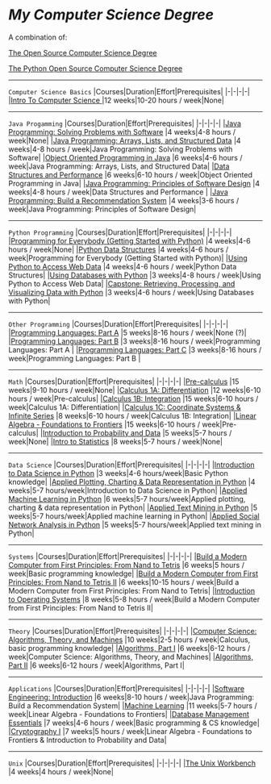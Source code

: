 # *My Computer Science Degree*
A combination of:

[The Open Source Computer Science Degree](https://github.com/ForrestKnight/open-source-cs)

[The Python Open Source Computer Science Degree](https://github.com/ForrestKnight/open-source-cs-python)

___

`Computer Science Basics`
|Courses|Duration|Effort|Prerequisites|
|-|-|-|-|
|[Intro To Computer Science ](https://www.edx.org/learn/computer-science/harvard-university-cs50-s-introduction-to-computer-science) |12 weeks|10-20 hours / week|None|

___

`Java Progamming`
|Courses|Duration|Effort|Prerequisites|
|-|-|-|-|
|[Java Programming: Solving Problems with Software](https://imp.i384100.net/GjkPGV) |4 weeks|4-8 hours / week|None|
|[Java Programming: Arrays, Lists, and Structured Data](https://imp.i384100.net/15knRR) |4 weeks|4-8 hours / week|Java Programming: Solving Problems with Software|
|[Object Oriented Programming in Java](https://imp.i384100.net/ZdznBq) |6 weeks|4-6 hours / week|Java Programming: Arrays, Lists, and Structured Data|
|[Data Structures and Performance](https://imp.i384100.net/oevm0b) |6 weeks|6-10 hours / week|Object Oriented Programming in Java|
|[Java Programming: Principles of Software Design](https://imp.i384100.net/zavZrO) |4 weeks|4-8 hours / week|Data Structures and Performance |
|[Java Programming: Build a Recommendation System](https://imp.i384100.net/n1vro6) |4 weeks|3-6 hours / week|Java Programming: Principles of Software Design|

___

`Python Programming`
|Courses|Duration|Effort|Prerequisites|
|-|-|-|-|
|[Programming for Everybody (Getting Started with Python)](https://imp.i384100.net/GjkPZr) |4 weeks|4-6 hours / week|None|
|[Python Data Structures](https://imp.i384100.net/python-ds) |4 weeks|4-6 hours / week|Programming for Everybody (Getting Started with Python)|
|[Using Python to Access Web Data](https://www.coursera.org/learn/python-network-data?specialization=python) |4 weeks|4-6 hours / week|Python Data Structures|
|[Using Databases with Python](https://www.coursera.org/learn/python-databases?specialization=python) |3 weeks|4-8 hours / week|Using Python to Access Web Data|
|[Capstone: Retrieving, Processing, and Visualizing Data with Python](https://imp.i384100.net/python-capstone) |3 weeks|4-6 hours / week|Using Databases with Python|

___

`Other Programming`
|Courses|Duration|Effort|Prerequisites|
|-|-|-|-|
|[Programming Languages: Part A](https://www.coursera.org/learn/programming-languages) |5 weeks|8-16 hours / week|None (?)|
|[Programming Languages: Part B](https://www.coursera.org/learn/programming-languages-part-b) |3 weeks|8-16 hours / week|Programming Languages: Part A |
|[Programming Languages: Part C](https://www.coursera.org/learn/programming-languages-part-c) |3 weeks|8-16 hours / week|Programming Languages: Part B |

___

`Math`
|Courses|Duration|Effort|Prerequisites|
|-|-|-|-|
|[Pre-calculus](https://www.edx.org/learn/math/arizona-state-university-precalculus) |15 weeks|9-10 hours / week|None|
|[Calculus 1A: Differentiation](https://openlearninglibrary.mit.edu/courses/course-v1:MITx+18.01.1x+2T2019/about) |12 weeks|6-10 hours / week|Pre-calculus|
|[Calculus 1B: Integration](https://openlearninglibrary.mit.edu/courses/course-v1:MITx+18.01.2x+3T2019/about) |15 weeks|6-10 hours / week|Calculus 1A: Differentiation|
|[Calculus 1C: Coordinate Systems & Infinite Series](https://openlearninglibrary.mit.edu/courses/course-v1:MITx+18.01.3x+1T2020/about) |8 weeks|6-10 hours / week|Calculus 1B: Integration|
|[Linear Algebra - Foundations to Frontiers](https://www.edx.org/course/linear-algebra-foundations-to-frontiers) |15 weeks|6-10 hours / week|Pre-calculus|
|[Introduction to Probability and Data](https://imp.i384100.net/9WZ4E0) |5 weeks|5-7 hours / week|None|
|[Intro to Statistics](https://imp.i115008.net/intro-to-statistics) |8 weeks|5-7 hours / week|None|

___

`Data Science`
|Courses|Duration|Effort|Prerequisites|
|-|-|-|-|
|[Introduction to Data Science in Python](https://imp.i384100.net/5bG2n9) |3 weeks|4-6 hours/week|Basic Python knowledge|
|[Applied Plotting, Charting & Data Representation in Python](https://imp.i384100.net/AoQxjx) |4 weeks|5-7 hours/week|Introduction to Data Science in Python|
|[Applied Machine Learning in Python](https://imp.i384100.net/gb7M6O) |6 weeks|5-7 hours/week|Applied plotting, charting & data representation in Python|
|[Applied Text Mining in Python](https://imp.i384100.net/XxR0n4) |5 weeks|5-7 hours/week|Applied machine learning in Python|
|[Applied Social Network Analysis in Python](https://imp.i384100.net/WDzWdG) |5 weeks|5-7 hours/week|Applied text mining in Python|

___

`Systems`
|Courses|Duration|Effort|Prerequisites|
|-|-|-|-|
|[Build a Modern Computer from First Principles: From Nand to Tetris](https://imp.i384100.net/6b13dV) |6 weeks|5 hours / week|Basic programming knowledge|
|[Build a Modern Computer from First Principles: From Nand to Tetris II](https://imp.i384100.net/dovNVq) |6 weeks|10-15 hours / week|Build a Modern Computer from First Principles: From Nand to Tetris|
|[Introduction to Operating Systems](https://imp.i115008.net/introduction-to-operating-systems) |8 weeks|5-8 hours / week|Build a Modern Computer from First Principles: From Nand to Tetris II|

___

`Theory`
|Courses|Duration|Effort|Prerequisites|
|-|-|-|-|
|[Computer Science: Algorithms, Theory, and Machines](https://imp.i384100.net/7mVROr) |10 weeks|2-5 hours / week|Calculus, basic programming knowledge|
|[Algorithms, Part I](https://imp.i384100.net/DVm9eo) |6 weeks|6-12 hours / week|Computer Science: Algorithms, Theory, and Machines|
|[Algorithms, Part II](https://imp.i384100.net/jW4xyv) |6 weeks|6-12 hours / week|Algorithms, Part I|

___

`Applications`
|Courses|Duration|Effort|Prerequisites|
|-|-|-|-|
|[Software Engineering: Introduction](https://www.edx.org/course/software-engineering-introduction-ubcx-softeng1x) |6 weeks|8-10 hours / week|Java Programming: Build a Recommendation System|
|[Machine Learning](https://imp.i384100.net/YgYEBJ) |11 weeks|5-7 hours / week|Linear Algebra - Foundations to Frontiers|
|[Database Management Essentials](https://imp.i384100.net/kjvDMn) |7 weeks|4-6 hours / week|Basic programming & CS knowledge|
|[Cryptography I](https://imp.i384100.net/DVm9ej) |7 weeks|5 hours / week|Linear Algebra - Foundations to Frontiers & Introduction to Probability and Data|

___

`Unix`
|Courses|Duration|Effort|Prerequisites|
|-|-|-|-|
|[The Unix Workbench](https://imp.i384100.net/QOXZ4P) |4 weeks|4 hours / week|None|
